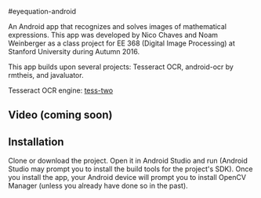 #eyequation-android

An Android app that recognizes and solves images of mathematical expressions. This app was developed by Nico Chaves and Noam Weinberger as a class project for EE 368 (Digital Image Processing) at Stanford University during Autumn 2016.

This app builds upon several projects: Tesseract OCR, android-ocr by rmtheis, and javaluator.

Tesseract OCR engine: [tess-two](https://github.com/rmtheis/tess-two)

## Video (coming soon)

## Installation

Clone or download the project. Open it in Android Studio and run (Android Studio may prompt you to install the build tools for the project's SDK). Once you install the app, your Android device will prompt you to install OpenCV Manager (unless you already have done so in the past).
